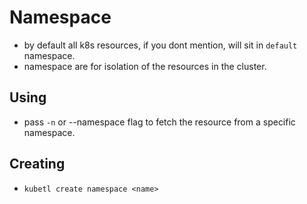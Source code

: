 # Namespace

- by default all k8s resources, if you dont mention, will sit in `default` namespace.
- namespace are for isolation of the resources in the cluster.

## Using
- pass `-n` or --namespace flag to fetch the resource from a specific namespace.

## Creating
- `kubetl create namespace <name>`



